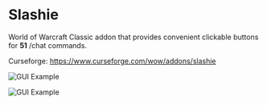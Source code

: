 Slashie
==============

World of Warcraft Classic addon that provides convenient clickable buttons for **51** /chat commands.

Curseforge: https://www.curseforge.com/wow/addons/slashie  



![GUI Example](https://media.forgecdn.net/attachments/857/405/slashie2.png)

![GUI Example](https://media.forgecdn.net/attachments/877/352/slashie4.png)
